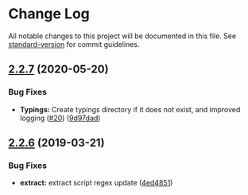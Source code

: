 # Change Log

All notable changes to this project will be documented in this file. See [standard-version](https://github.com/conventional-changelog/standard-version) for commit guidelines.

## [2.2.7](https://github.com/bullhorn/bullhorn-cli/compare/v2.2.6...v2.2.7) (2020-05-20)


### Bug Fixes

* **Typings:** Create typings directory if it does not exist, and improved logging ([#20](https://github.com/bullhorn/bullhorn-cli/issues/20)) ([9d97dad](https://github.com/bullhorn/bullhorn-cli/commit/9d97dad))



## [2.2.6](https://github.com/bullhorn/bullhorn-cli/compare/v2.2.4...v2.2.6) (2019-03-21)


### Bug Fixes

* **extract:** extract script regex update ([4ed4851](https://github.com/bullhorn/bullhorn-cli/commit/4ed4851))
